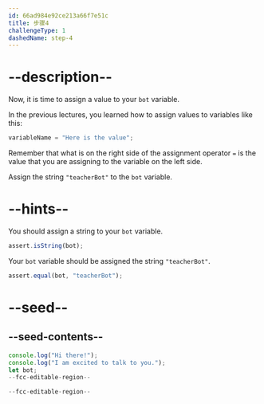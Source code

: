 ```yaml
---
id: 66ad984e92ce213a66f7e51c
title: 步骤4
challengeType: 1
dashedName: step-4
---
```


# --description--

Now, it is time to assign a value to your `bot` variable.

In the previous lectures, you learned how to assign values to variables like this:

```js
variableName = "Here is the value";
```

Remember that what is on the right side of the assignment operator `=` is the value that you are assigning to the variable on the left side.

Assign the string `"teacherBot"` to the `bot` variable.

# --hints--

You should assign a string to your `bot` variable.

```js
assert.isString(bot);
```

Your `bot` variable should be assigned the string `"teacherBot"`.

```js
assert.equal(bot, "teacherBot");
```

# --seed--

## --seed-contents--

```js
console.log("Hi there!");
console.log("I am excited to talk to you.");
let bot;
--fcc-editable-region--

--fcc-editable-region--
```
